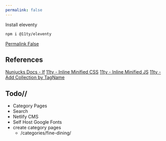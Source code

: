 ```yaml
---
permalink: false
---
```


Install eleventy

```bash
npm i @11ty/eleventy
```

[Permalink False](https://www.11ty.dev/docs/permalinks/#permalink-false)



## References

[Nunjucks Docs - If](https://mozilla.github.io/nunjucks/templating.html#if)
[11ty - Inline Minified CSS](https://www.11ty.dev/docs/quicktips/inline-css/)
[11ty - Inline Minified JS](https://www.11ty.dev/docs/quicktips/inline-js/)
[11ty - Add Collection by TagName](https://www.11ty.dev/docs/collections/#getfilteredbytag(-tagname-))

## Todo//

* Category Pages
* Search
* Netlify CMS
* Self Host Google Fonts
* create category pages
  * /categories/fine-dining/
